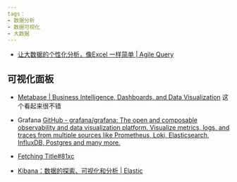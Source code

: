 ```yaml
---
tags：
- 数据分析
- 数据可视化
- 大数据
---
```



- [让大数据的个性化分析，像Excel 一样简单 | Agile Query](https://www.agiquery.com/)


## 可视化面板

- [Metabase | Business Intelligence, Dashboards, and Data Visualization](https://www.metabase.com/) 这个看起来很不错

- Grafana [GitHub - grafana/grafana: The open and composable observability and data visualization platform. Visualize metrics, logs, and traces from multiple sources like Prometheus, Loki, Elasticsearch, InfluxDB, Postgres and many more.](https://github.com/grafana/grafana)
- [Fetching Title#81xc](https://goaccess.io/)
- [Kibana：数据的探索、可视化和分析 | Elastic](https://www.elastic.co/cn/kibana/)